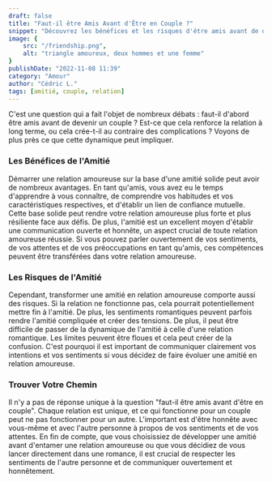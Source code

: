 ```yaml
---
draft: false
title: "Faut-il être Amis Avant d'Être en Couple ?"
snippet: "Découvrez les bénéfices et les risques d'être amis avant de devenir un couple. Une amitié solide peut renforcer la relation amoureuse à long terme en établissant une base de confiance et de communication ouverte. Cependant, cela peut aussi comporter des risques, notamment si la relation ne fonctionne pas ou si les limites deviennent floues. Trouvez votre propre chemin en étant honnête avec vous-même et avec votre partenaire, en respectant les sentiments de chacun et en communiquant ouvertement. Explorez cette question complexe pour trouver ce qui fonctionne le mieux pour vous."
image: {
    src: "/friendship.png",
    alt: "triangle amoureux, deux hommes et une femme"
}
publishDate: "2022-11-08 11:39"
category: "Amour"
author: "Cédric L."
tags: [amitié, couple, relation]
---
```


C'est une question qui a fait l'objet de nombreux débats : faut-il d'abord être amis avant de devenir un couple ? Est-ce que cela renforce la relation à long terme, ou cela crée-t-il au contraire des complications ? Voyons de plus près ce que cette dynamique peut impliquer.

### Les Bénéfices de l'Amitié
Démarrer une relation amoureuse sur la base d'une amitié solide peut avoir de nombreux avantages. En tant qu'amis, vous avez eu le temps d'apprendre à vous connaître, de comprendre vos habitudes et vos caractéristiques respectives, et d'établir un lien de confiance mutuelle. Cette base solide peut rendre votre relation amoureuse plus forte et plus résiliente face aux défis.
De plus, l'amitié est un excellent moyen d'établir une communication ouverte et honnête, un aspect crucial de toute relation amoureuse réussie. Si vous pouvez parler ouvertement de vos sentiments, de vos attentes et de vos préoccupations en tant qu'amis, ces compétences peuvent être transférées dans votre relation amoureuse.

### Les Risques de l'Amitié
Cependant, transformer une amitié en relation amoureuse comporte aussi des risques. Si la relation ne fonctionne pas, cela pourrait potentiellement mettre fin à l'amitié. De plus, les sentiments romantiques peuvent parfois rendre l'amitié compliquée et créer des tensions.
De plus, il peut être difficile de passer de la dynamique de l'amitié à celle d'une relation romantique. Les limites peuvent être floues et cela peut créer de la confusion. C'est pourquoi il est important de communiquer clairement vos intentions et vos sentiments si vous décidez de faire évoluer une amitié en relation amoureuse.
### Trouver Votre Chemin
Il n'y a pas de réponse unique à la question "faut-il être amis avant d'être en couple". Chaque relation est unique, et ce qui fonctionne pour un couple peut ne pas fonctionner pour un autre. L'important est d'être honnête avec vous-même et avec l'autre personne à propos de vos sentiments et de vos attentes.
En fin de compte, que vous choisissiez de développer une amitié avant d'entamer une relation amoureuse ou que vous décidiez de vous lancer directement dans une romance, il est crucial de respecter les sentiments de l'autre personne et de communiquer ouvertement et honnêtement.
